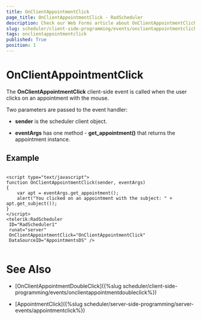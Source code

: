 ```yaml
---
title: OnClientAppointmentClick
page_title: OnClientAppointmentClick - RadScheduler
description: Check our Web Forms article about OnClientAppointmentClick.
slug: scheduler/client-side-programming/events/onclientappointmentclick
tags: onclientappointmentclick
published: True
position: 1
---
```


# OnClientAppointmentClick



The **OnClientAppointmentClick** client-side event is called when the user clicks on an appointment with the mouse.

Two parameters are passed to the event handler:

* **sender** is the scheduler client object.

* **eventArgs** has one method - **get_appointment()** that returns the appointment instance.

## Example

````ASPNET
	
<script type="text/javascript">   
function OnClientAppointmentClick(sender, eventArgs)
{
	var apt = eventArgs.get_appointment();
	alert("You clicked on an appointment with the subject: " + apt.get_subject());
}
</script>
<telerik:RadScheduler
 ID="RadScheduler1"
 runat="server"  
 OnClientAppointmentClick="OnClientAppointmentClick"
 DataSourceID="AppointmentsDS" />
	
````



# See Also

 * [OnClientAppointmentDoubleClick]({%slug scheduler/client-side-programming/events/onclientappointmentdoubleclick%})

 * [AppointmentClick]({%slug scheduler/server-side-programming/server-events/appointmentclick%})
